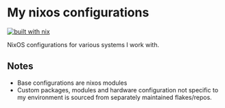 # My nixos configurations
[![built with nix](https://builtwithnix.org/badge.svg)](https://builtwithnix.org)

NixOS configurations for various systems I work with.


## Notes

* Base configurations are nixos modules
* Custom packages, modules and hardware configuration not specific to my environment is sourced from separately maintained flakes/repos.

